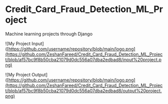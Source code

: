 # Credit_Card_Fraud_Detection_ML_Project
Machine learning projects through Django


![My Project Input]([https://github.com/username/repository/blob/main/logo.png](https://github.com/ZeshanFareed/Credit_Card_Fraud_Detection_ML_Project/blob/af57bc9f8b50cba21079d0dc556a07dba2edbad8/input%20project.png)


![My Project Output]([https://github.com/username/repository/blob/main/logo.png](https://github.com/ZeshanFareed/Credit_Card_Fraud_Detection_ML_Project/blob/af57bc9f8b50cba21079d0dc556a07dba2edbad8/output%20project.png)

